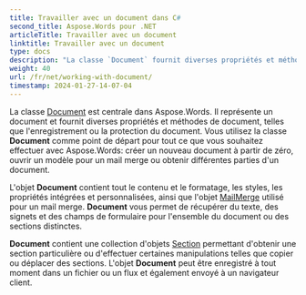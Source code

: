 ```yaml
---
title: Travailler avec un document dans C#
second_title: Aspose.Words pour .NET
articleTitle: Travailler avec un document
linktitle: Travailler avec un document
type: docs
description: "La classe `Document` fournit diverses propriétés et méthodes de document utilisant C#. Vous utilisez la classe `Document` comme point de départ pour tout ce que vous souhaitez effectuer avec Aspose.Words pour .NET. L'objet `Document` peut être enregistré dans un fichier ou un flux et également envoyé à un navigateur."
weight: 40
url: /fr/net/working-with-document/
timestamp: 2024-01-27-14-07-04
---
```


La classe [Document](https://reference.aspose.com/words/fr/net/aspose.words/document/) est centrale dans Aspose.Words. Il représente un document et fournit diverses propriétés et méthodes de document, telles que l'enregistrement ou la protection du document. Vous utilisez la classe **Document** comme point de départ pour tout ce que vous souhaitez effectuer avec Aspose.Words: créer un nouveau document à partir de zéro, ouvrir un modèle pour un mail merge ou obtenir différentes parties d'un document.

L'objet **Document** contient tout le contenu et le formatage, les styles, les propriétés intégrées et personnalisées, ainsi que l'objet [MailMerge](https://reference.aspose.com/words/fr/net/aspose.words.mailmerging/mailmerge/) utilisé pour un mail merge. **Document** vous permet de récupérer du texte, des signets et des champs de formulaire pour l'ensemble du document ou des sections distinctes.

**Document** contient une collection d'objets [Section](https://reference.aspose.com/words/fr/net/aspose.words/section/) permettant d'obtenir une section particulière ou d'effectuer certaines manipulations telles que copier ou déplacer des sections. L'objet **Document** peut être enregistré à tout moment dans un fichier ou un flux et également envoyé à un navigateur client.
